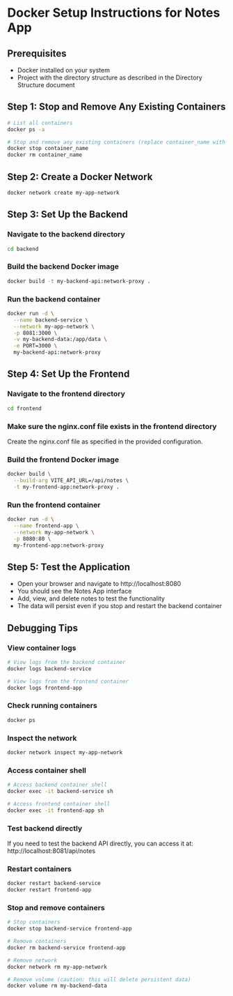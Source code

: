 # Docker Setup Instructions for Notes App

## Prerequisites
- Docker installed on your system
- Project with the directory structure as described in the Directory Structure document

## Step 1: Stop and Remove Any Existing Containers
```bash
# List all containers
docker ps -a

# Stop and remove any existing containers (replace container_name with your actual container names)
docker stop container_name
docker rm container_name
```

## Step 2: Create a Docker Network
```bash
docker network create my-app-network
```

## Step 3: Set Up the Backend

### Navigate to the backend directory
```bash
cd backend
```

### Build the backend Docker image
```bash
docker build -t my-backend-api:network-proxy .
```

### Run the backend container
```bash
docker run -d \
  --name backend-service \
  --network my-app-network \
  -p 8081:3000 \
  -v my-backend-data:/app/data \
  -e PORT=3000 \
  my-backend-api:network-proxy
```

## Step 4: Set Up the Frontend

### Navigate to the frontend directory
```bash
cd frontend
```

### Make sure the nginx.conf file exists in the frontend directory
Create the nginx.conf file as specified in the provided configuration.

### Build the frontend Docker image
```bash
docker build \
  --build-arg VITE_API_URL=/api/notes \
  -t my-frontend-app:network-proxy .
```

### Run the frontend container
```bash
docker run -d \
  --name frontend-app \
  --network my-app-network \
  -p 8080:80 \
  my-frontend-app:network-proxy
```

## Step 5: Test the Application
- Open your browser and navigate to http://localhost:8080
- You should see the Notes App interface
- Add, view, and delete notes to test the functionality
- The data will persist even if you stop and restart the backend container

## Debugging Tips

### View container logs
```bash
# View logs from the backend container
docker logs backend-service

# View logs from the frontend container
docker logs frontend-app
```

### Check running containers
```bash
docker ps
```

### Inspect the network
```bash
docker network inspect my-app-network
```

### Access container shell
```bash
# Access backend container shell
docker exec -it backend-service sh

# Access frontend container shell
docker exec -it frontend-app sh
```

### Test backend directly
If you need to test the backend API directly, you can access it at:
http://localhost:8081/api/notes

### Restart containers
```bash
docker restart backend-service
docker restart frontend-app
```

### Stop and remove containers
```bash
# Stop containers
docker stop backend-service frontend-app

# Remove containers
docker rm backend-service frontend-app

# Remove network
docker network rm my-app-network

# Remove volume (caution: this will delete persistent data)
docker volume rm my-backend-data
```